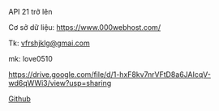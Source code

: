 API 21 trở lên


Cơ sở dữ liệu: https://www.000webhost.com/	

Tk: vfrshjklg@gmai.com	

mk: love0510

https://drive.google.com/file/d/1-hxF8kv7nrVFtD8a6JAIcqV-wd6qWWi3/view?usp=sharing

[Github](https://github.com)
 
